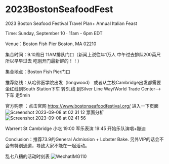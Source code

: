 # 2023BostonSeafoodFest
2023 Boston Seafood Festival Travel Plan+ Annual Italian Feast


Time: Sunday, September 10 · 11am - 6pm EDT

Venue：Boston Fish Pier Boston, MA 02210

集合时间：9.10周日 11AM排队门口（新闻上说往年1万人 中午过去排队200英尺 所以早早过去 吃刚开门最新鲜的！！） 

集合地点：Boston Fish Pier门口

推荐路线：从哈佛医学院出发（longwood） 或者从主校Cambridge出发都需要坐红线到South Station下车 转SL线 到Silver Line Way/World Trade Center-->下车 走5min

官方购票 ：点击官网 https://www.bostonseafoodfestival.org/ 
进入一下页面
![Screenshot 2023-09-08 at 02 31 12](https://github.com/lovelitong2046/2023BostonSeafoodFest/assets/5799923/293ff9c7-63ed-4d0e-af3c-8080d4cf91b5)
票面分析
![Screenshot 2023-09-08 at 02 41 56](https://github.com/lovelitong2046/2023BostonSeafoodFest/assets/5799923/55dd2d30-e280-42e2-98c3-9d005875519e)

Warrent St Cambridge
小吃 
19:00 军乐表演
19:45 开始乐队演唱+蹦迪

Conclusion：推荐73.9的General Admission + Lobster Bake.  另外VIP的话会不会有特别通道，导致大家不能在一起活动。

乱七八糟的活动时刻表
![WechatIMG110](https://github.com/lovelitong2046/2023BostonSeafoodFest/assets/5799923/5ea35a1f-3d30-49aa-b98b-44a1c5cd007e)


